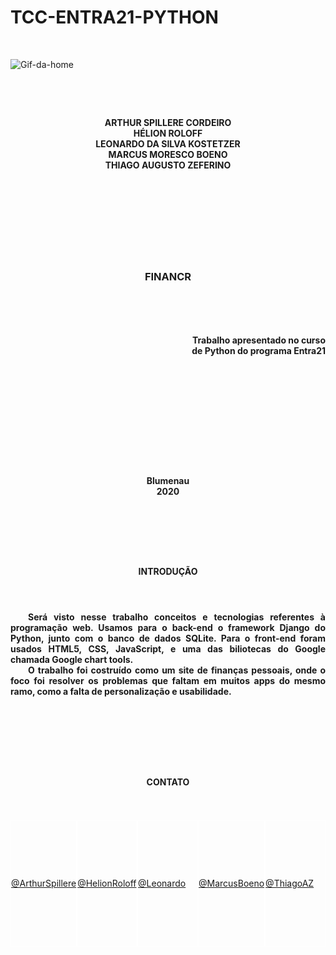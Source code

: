 # TCC-ENTRA21-PYTHON    

<br>

![Gif-da-home](https://github.com/helionroloff/webapp/blob/Thiago/financr/faleconosco/static/financr/img/imagens_readme/gif.gif)

#
<br>

<h4 align = 'center'>
ARTHUR SPILLERE CORDEIRO<br>
HÉLION ROLOFF<br>
LEONARDO DA SILVA KOSTETZER<br>
MARCUS MORESCO BOENO<br>
THIAGO AUGUSTO ZEFERINO
</h4>


<br>
<br>
<br>
<br>
<br>
<br>
<br>

<h3 margin-left= '2vw' align = 'center'>
    FINANCR
<h3>

<br>
<br>
<h4 align = 'right' text-align = 'justify'>
    Trabalho apresentado no  curso<br> de Python do programa Entra21
</h4>

<br>
<br>
<br>
<br>
<br>
<br>
<br>
<br>
<br>

<h4 align = 'center'>
Blumenau <br>
2020
</h4>

<br>

#

<br>

<h4 align = 'center'> 
INTRODUÇÃO
</h4>

<br>

<h4 align = 'justify'>

&emsp;&emsp;Será visto nesse trabalho conceitos e tecnologias referentes à programação web. Usamos para o back-end o framework Django do Python, junto com o banco de dados SQLite. Para o front-end foram usados HTML5, CSS, JavaScript, e uma das biliotecas do Google chamada Google chart tools.<br>
&emsp;&emsp;O trabalho foi costruído como um site de finanças pessoais, onde o foco foi resolver os problemas que faltam em muitos apps do mesmo ramo, como a falta de personalização e usabilidade.

</h4>

<br>
<br>

#
<br>

<h4 align = 'center'>
CONTATO 
</h4>


<br>
<br>

<div id = 'maior' style = 'display: flex;'>  


<div style = 'background-color: transparent; border: 1px solid white; height: 200px; width: 200px; display: flex; flex-direction: column; justify-content: center;'>

<!-- <img src = 'https://avatars.githubusercontent.com/u/69689479?s=460&u=c4872eae980aca78b59bc716f19454d1a5358335&v=4' style = 'width: 150px; height: 150px; align-self: top; margin-top: 0px; margin-left: 26px; margin-bottom: 5px;'> -->
<a href= 'https://github.com/ArthurSpillere' align = 'center' >@ArthurSpillere</a>

</div>

<div style = 'background-color: transparent; border: 1px solid white; height: 200px; width: 200px; display: flex; flex-direction: column; justify-content: center;'>

<!-- <img src = 'https://media-exp1.licdn.com/dms/image/C4D03AQEcfythRehlcw/profile-displayphoto-shrink_200_200/0/1604596056727?e=1619049600&v=beta&t=zqslUdVqUThrLnXpj5bM3NJRPNErNcH-lJgrFR9DA6A' style = 'width: 150px; height: 150px; align-self: top; margin-top: 0px; margin-left: 26px; margin-bottom: 5px;'> -->
<a href= 'https://github.com/helionroloff' align = 'center' >@HelionRoloff</a>

</div>

<div style = 'background-color: transparent; border: 1px solid white; height: 200px; width: 200px; display: flex; flex-direction: column; justify-content: center;'>

<!-- <img src = 'https://avatars.githubusercontent.com/u/69691083?s=460&v=4' style = 'width: 150px; height: 150px; align-self: top; margin-top: 0px; margin-left: 26px; margin-bottom: 5px;'> -->
<a href= 'https://github.com/Leonardo612?tab=repositories' align = 'center' >@Leonardo</a>

</div>

<div style = 'background-color: transparent; border: 1px solid white; height: 200px; width: 200px; display: flex; flex-direction: column; justify-content: center;'>

<!-- <img src = 'https://avatars.githubusercontent.com/u/42239994?s=460&u=6f0c9f8f1b7992fa49cce6c4b96aabd5cbe27f67&v=4' style = 'width: 150px; height: 150px; align-self: top; margin-top: 0px; margin-left: 26px; margin-bottom: 5px;'> -->
<a href= 'https://github.com/boenomarcus' align = 'center' >@MarcusBoeno</a>

</div>

<div style = 'background-color: transparent; border: 1px solid white; height: 200px; width: 200px; display: flex; flex-direction: column; justify-content: center;'>

<!-- <img src = 'https://avatars.githubusercontent.com/u/60245661?s=460&u=77ca2f89bb47ae42b29c88b46a9b96e57f4d891e&v=4' style = 'width: 150px; height: 150px; align-self: top; margin-top: 0px; margin-left: 26px; margin-bottom: 5px;'> -->
<a href= 'https://github.com/ThiagoAZBR' align = 'center' >@ThiagoAZ</a>

</div>

</div>
